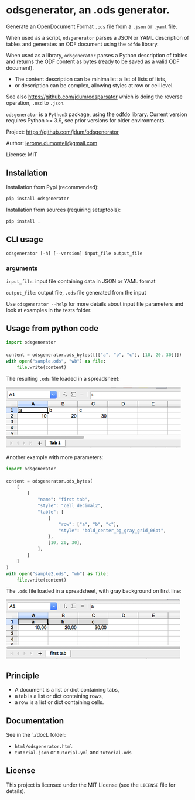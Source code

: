 # odsgenerator, an .ods generator.

Generate an OpenDocument Format `.ods` file from a `.json` or `.yaml` file.


When used as a script, `odsgenerator` parses a JSON or YAML description of
tables and generates an ODF document using the `odfdo` library.

When used as a library, `odsgenerator` parses a Python description of tables
and returns the ODF content as bytes (ready to be saved as a valid ODF document).

-  The content description can be minimalist: a list of lists of lists,
-  or description can be complex, allowing styles at row or cell level.

See also https://github.com/jdum/odsparsator which is doing the reverse
operation, `.osd` to `.json`.

`odsgenerator` is a `Python3` package, using the [odfdo](https://github.com/jdum/odfdo) library. Current version requires Python >= 3.9, see prior versions for older environments.

Project:
    https://github.com/jdum/odsgenerator

Author:
    jerome.dumonteil@gmail.com

License:
    MIT


## Installation

Installation from Pypi (recommended):

```python
pip install odsgenerator
```

Installation from sources (requiring setuptools):

```python
pip install .
```


## CLI usage

```
odsgenerator [-h] [--version] input_file output_file
```

### arguments


``input_file``: input file containing data in JSON or YAML format

``output_file``: output file, `.ods` file generated from the input

Use ``odsgenerator --help`` for more details about input file parameters
and look at examples in the tests folder.


## Usage from python code

```python
import odsgenerator

content = odsgenerator.ods_bytes([[["a", "b", "c"], [10, 20, 30]]])
with open("sample.ods", "wb") as file:
    file.write(content)
```

The resulting `.ods` file loaded in a spreadsheet:

![spreadsheet screnshot](https://raw.githubusercontent.com/jdum/odsgenerator/main/doc/sample1_ods.png)

Another example with more parameters:

```python
import odsgenerator

content = odsgenerator.ods_bytes(
    [
        {
            "name": "first tab",
            "style": "cell_decimal2",
            "table": [
                {
                    "row": ["a", "b", "c"],
                    "style": "bold_center_bg_gray_grid_06pt",
                },
                [10, 20, 30],
            ],
        }
    ]
)
with open("sample2.ods", "wb") as file:
    file.write(content)
```

The `.ods` file loaded in a spreadsheet, with gray background on first line:

![spreadsheet screnshot](https://raw.githubusercontent.com/jdum/odsgenerator/main/doc/sample2_ods.png)


## Principle

-  A document is a list or dict containing tabs,
-  a tab is a list or dict containing rows,
-  a row is a list or dict containing cells.


## Documentation

See in the `./docL folder:

-  ``html/odsgenerator.html``
-  ``tutorial.json`` or ``tutorial.yml`` and ``tutorial.ods``


## License

This project is licensed under the MIT License (see the
`LICENSE` file for details).
